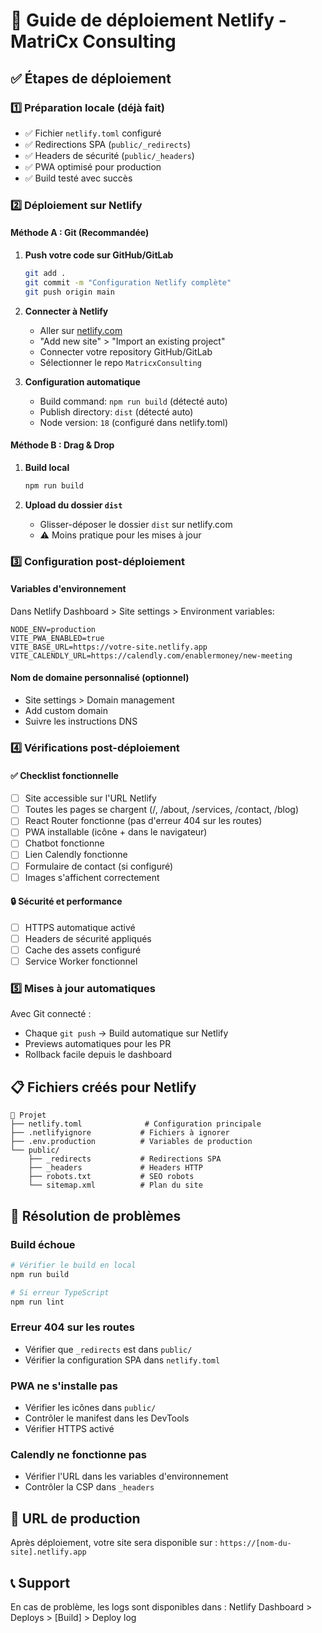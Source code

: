 # 🚀 Guide de déploiement Netlify - MatriCx Consulting

## ✅ Étapes de déploiement

### 1️⃣ **Préparation locale (déjà fait)**
- ✅ Fichier `netlify.toml` configuré
- ✅ Redirections SPA (`public/_redirects`)
- ✅ Headers de sécurité (`public/_headers`) 
- ✅ PWA optimisé pour production
- ✅ Build testé avec succès

### 2️⃣ **Déploiement sur Netlify**

#### Méthode A : Git (Recommandée)
1. **Push votre code sur GitHub/GitLab**
   ```bash
   git add .
   git commit -m "Configuration Netlify complète"
   git push origin main
   ```

2. **Connecter à Netlify**
   - Aller sur [netlify.com](https://netlify.com)
   - "Add new site" > "Import an existing project"
   - Connecter votre repository GitHub/GitLab
   - Sélectionner le repo `MatricxConsulting`

3. **Configuration automatique**
   - Build command: `npm run build` (détecté auto)
   - Publish directory: `dist` (détecté auto)
   - Node version: `18` (configuré dans netlify.toml)

#### Méthode B : Drag & Drop
1. **Build local**
   ```bash
   npm run build
   ```

2. **Upload du dossier `dist`**
   - Glisser-déposer le dossier `dist` sur netlify.com
   - ⚠️ Moins pratique pour les mises à jour

### 3️⃣ **Configuration post-déploiement**

#### Variables d'environnement
Dans Netlify Dashboard > Site settings > Environment variables:
```
NODE_ENV=production
VITE_PWA_ENABLED=true
VITE_BASE_URL=https://votre-site.netlify.app
VITE_CALENDLY_URL=https://calendly.com/enablermoney/new-meeting
```

#### Nom de domaine personnalisé (optionnel)
- Site settings > Domain management
- Add custom domain
- Suivre les instructions DNS

### 4️⃣ **Vérifications post-déploiement**

#### ✅ Checklist fonctionnelle
- [ ] Site accessible sur l'URL Netlify
- [ ] Toutes les pages se chargent (/, /about, /services, /contact, /blog)
- [ ] React Router fonctionne (pas d'erreur 404 sur les routes)
- [ ] PWA installable (icône + dans le navigateur)
- [ ] Chatbot fonctionne
- [ ] Lien Calendly fonctionne
- [ ] Formulaire de contact (si configuré)
- [ ] Images s'affichent correctement

#### 🔒 Sécurité et performance
- [ ] HTTPS automatique activé
- [ ] Headers de sécurité appliqués
- [ ] Cache des assets configuré
- [ ] Service Worker fonctionnel

### 5️⃣ **Mises à jour automatiques**

Avec Git connecté :
- Chaque `git push` → Build automatique sur Netlify
- Previews automatiques pour les PR
- Rollback facile depuis le dashboard

## 📋 **Fichiers créés pour Netlify**

```
📁 Projet
├── netlify.toml              # Configuration principale
├── .netlifyignore           # Fichiers à ignorer
├── .env.production          # Variables de production
└── public/
    ├── _redirects           # Redirections SPA
    ├── _headers             # Headers HTTP
    ├── robots.txt           # SEO robots
    └── sitemap.xml          # Plan du site
```

## 🚨 **Résolution de problèmes**

### Build échoue
```bash
# Vérifier le build en local
npm run build

# Si erreur TypeScript
npm run lint
```

### Erreur 404 sur les routes
- Vérifier que `_redirects` est dans `public/`
- Vérifier la configuration SPA dans `netlify.toml`

### PWA ne s'installe pas
- Vérifier les icônes dans `public/`
- Contrôler le manifest dans les DevTools
- Vérifier HTTPS activé

### Calendly ne fonctionne pas
- Vérifier l'URL dans les variables d'environnement
- Contrôler la CSP dans `_headers`

## 🎯 **URL de production**
Après déploiement, votre site sera disponible sur :
`https://[nom-du-site].netlify.app`

## 📞 **Support**
En cas de problème, les logs sont disponibles dans :
Netlify Dashboard > Deploys > [Build] > Deploy log